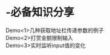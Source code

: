 # -必备知识分享
Demo<1>几种获取地址栏传递参数的例子                                                                                                           
Demo<2>打赏金额限制输入                                                                                                                     
Demo<3>实时监听input值的变化
